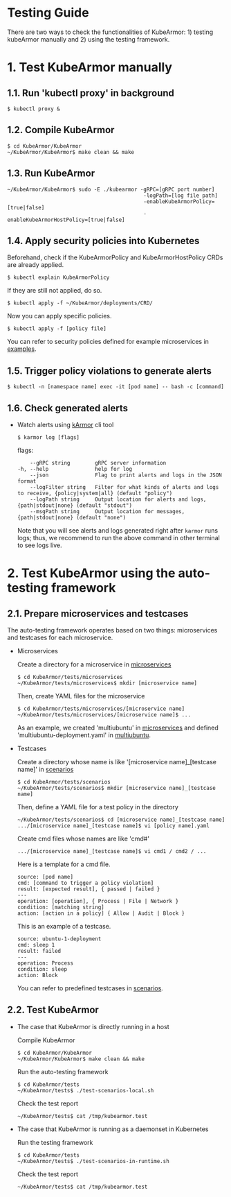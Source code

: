 # Testing Guide

There are two ways to check the functionalities of KubeArmor: 1) testing kubeArmor manually and 2) using the testing framework.

# 1.  Test KubeArmor manually

## 1.1. Run 'kubectl proxy' in background

```text
$ kubectl proxy &
```

## 1.2. Compile KubeArmor

```text
$ cd KubeArmor/KubeArmor
~/KubeArmor/KubeArmor$ make clean && make
```

## 1.3. Run KubeArmor

```text
~/KubeArmor/KubeArmor$ sudo -E ./kubearmor -gRPC=[gRPC port number]
                                            -logPath=[log file path]
                                            -enableKubeArmorPolicy=[true|false]
                                            -enableKubeArmorHostPolicy=[true|false]
```

## 1.4. Apply security policies into Kubernetes

Beforehand, check if the KubeArmorPolicy and KubeArmorHostPolicy CRDs are already applied.

```text
$ kubectl explain KubeArmorPolicy
```

If they are still not applied, do so.

```text
$ kubectl apply -f ~/KubeArmor/deployments/CRD/
```

Now you can apply specific policies.

```text
$ kubectl apply -f [policy file]
```

You can refer to security policies defined for example microservices in [examples](../examples).

## 1.5. Trigger policy violations to generate alerts

```text
$ kubectl -n [namespace name] exec -it [pod name] -- bash -c [command]
```

## 1.6. Check generated alerts

- Watch alerts using [kArmor](https://github.com/kubearmor/kubearmor-client) cli tool

    ```text
    $ karmor log [flags]
    ```
    
    flags:

    ```text
        --gRPC string        gRPC server information
    -h, --help               help for log
        --json               Flag to print alerts and logs in the JSON format
        --logFilter string   Filter for what kinds of alerts and logs to receive, {policy|system|all} (default "policy")
        --logPath string     Output location for alerts and logs, {path|stdout|none} (default "stdout")
        --msgPath string     Output location for messages, {path|stdout|none} (default "none")
    ```
    
    Note that you will see alerts and logs generated right after `karmor` runs logs; thus, we recommend to run the above command in other terminal to see logs live.
    

# 2.  Test KubeArmor using the auto-testing framework

## 2.1. Prepare microservices and testcases

The auto-testing framework operates based on two things: microservices and testcases for each microservice.

- Microservices

    Create a directory for a microservice in [microservices](../tests/microservices)

    ```text
    $ cd KubeArmor/tests/microservices
    ~/KubeArmor/tests/microservices$ mkdir [microservice name]
    ```

    Then, create YAML files for the microservice

    ```text
    $ cd KubeArmor/tests/microservices/[microservice name]
    ~/KubeArmor/tests/microservices/[microservice name]$ ...
    ```

    As an example, we created 'multiubuntu' in [microservices](../tests/microservices) and defined 'multiubuntu-deployment.yaml' in [multiubuntu](../examples/multiubuntu).

- Testcases

    Create a directory whose name is like '[microservice name]_[testcase name]' in [scenarios](../tests/scenarios)
    
    ```text
    $ cd KubeArmor/tests/scenarios
    ~/KubeArmor/tests/scenarios$ mkdir [microservice name]_[testcase name]
    ```
    
    Then, define a YAML file for a test policy in the directory
    
    ```text
    ~/KubeArmor/tests/scenarios$ cd [microservice name]_[testcase name]
    .../[microservice name]_[testcase name]$ vi [policy name].yaml
    ```

    Create cmd files whose names are like 'cmd#'
    
    ```text
    .../[microservice name]_[testcase name]$ vi cmd1 / cmd2 / ...
    ```
    
    Here is a template for a cmd file.

    ```text
    source: [pod name]
    cmd: [command to trigger a policy violation]
    result: [expected result], { passed | failed }
    ---
    operation: [operation], { Process | File | Network }
    condition: [matching string]
    action: [action in a policy] { Allow | Audit | Block }
    ```

    This is an example of a testcase.

    ```text
    source: ubuntu-1-deployment
    cmd: sleep 1
    result: failed
    ---
    operation: Process
    condition: sleep
    action: Block
    ```

    You can refer to predefined testcases in [scenarios](../tests/scenarios).

## 2.2. Test KubeArmor
    
- The case that KubeArmor is directly running in a host

    Compile KubeArmor

    ```text
    $ cd KubeArmor/KubeArmor
    ~/KubeArmor/KubeArmor$ make clean && make
    ```

    Run the auto-testing framework

    ```text
    $ cd KubeArmor/tests
    ~/KubeArmor/tests$ ./test-scenarios-local.sh
    ```

    Check the test report

    ```text
    ~/KubeArmor/tests$ cat /tmp/kubearmor.test
    ```

- The case that KubeArmor is running as a daemonset in Kubernetes

    Run the testing framework

    ```text
    $ cd KubeArmor/tests
    ~/KubeArmor/tests$ ./test-scenarios-in-runtime.sh
    ```

    Check the test report

    ```text
    ~/KubeArmor/tests$ cat /tmp/kubearmor.test
    ```
